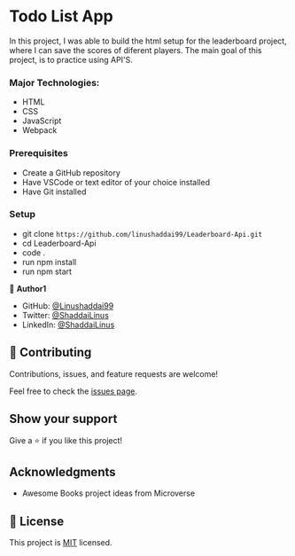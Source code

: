# Todo List App

In this project, I was able to build the html setup for the leaderboard project, where I can save the scores of diferent players. The main goal of this project, is to practice using API'S.

### Major Technologies: 
- HTML
- CSS
- JavaScript
- Webpack

### Prerequisites

- Create a GitHub repository
- Have VSCode or text editor of your choice installed
- Have Git installed

### Setup

- git clone `https://github.com/linushaddai99/Leaderboard-Api.git`
- cd Leaderboard-Api
- code .
- run npm install
- run npm start


👤 **Author1**

- GitHub: [@Linushaddai99](https://github.com/Linushaddai99)
- Twitter: [@ShaddaiLinus](https://twitter.com/ShaddaiLinus)
- LinkedIn: [@ShaddaiLinus](https://www.linkedin.com/in/linusshaddai/)


## 🤝 Contributing

Contributions, issues, and feature requests are welcome!

Feel free to check the [issues page](../../issues/).

## Show your support

Give a ⭐️ if you like this project!

## Acknowledgments

- Awesome Books project ideas from Microverse 

## 📝 License

This project is [MIT](./LICENSE) licensed.